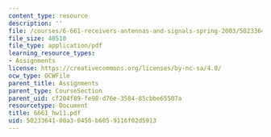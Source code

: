 ```yaml
---
content_type: resource
description: ''
file: /courses/6-661-receivers-antennas-and-signals-spring-2003/5023364100a30450b6059116f02d5913_6661_hw11.pdf
file_size: 40510
file_type: application/pdf
learning_resource_types:
- Assignments
license: https://creativecommons.org/licenses/by-nc-sa/4.0/
ocw_type: OCWFile
parent_title: Assignments
parent_type: CourseSection
parent_uid: cf204f89-fe98-d76e-3584-85cbbe65507a
resourcetype: Document
title: 6661_hw11.pdf
uid: 50233641-00a3-0450-b605-9116f02d5913
---
```

